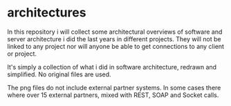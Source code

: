 # architectures

In this repository i will collect some architectural overviews of software and server architecture i did the last years in different projects. They will not be linked to any project nor will anyone be able to get connections to any client or project. 

It's simply a collection of what i did in software architecture, redrawn and simplified. No original files are used.

The png files do not include external partner systems. In some cases there where over 15 external partners, mixed with REST, SOAP and Socket calls.
